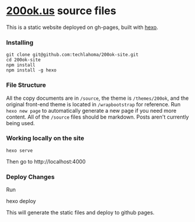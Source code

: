 # [200ok.us](http://200ok.us/) source files

This is a static website deployed on gh-pages, built with [hexo](https://hexo.io/).

### Installing

```
git clone git@github.com:techlahoma/200ok-site.git
cd 200ok-site
npm install
npm install -g hexo
```

### File Structure

All the copy documents are in `/source`, the theme is `/themes/200ok`, and the original front-end theme is located in `/wrapbootstrap` for reference. Run `hexo new page` to automatically generate a new page if you need more content. All of the `/source` files should be markdown. Posts aren't currently being used.

### Working locally on the site

```
hexo serve
```

Then go to http://localhost:4000

### Deploy Changes

Run

  hexo deploy

This will generate the static files and deploy to github pages.
